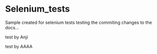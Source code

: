# Selenium_tests
Sample created for selenium tests
testing the commiting changes to the docs...


test by Anji

test by AAAA
